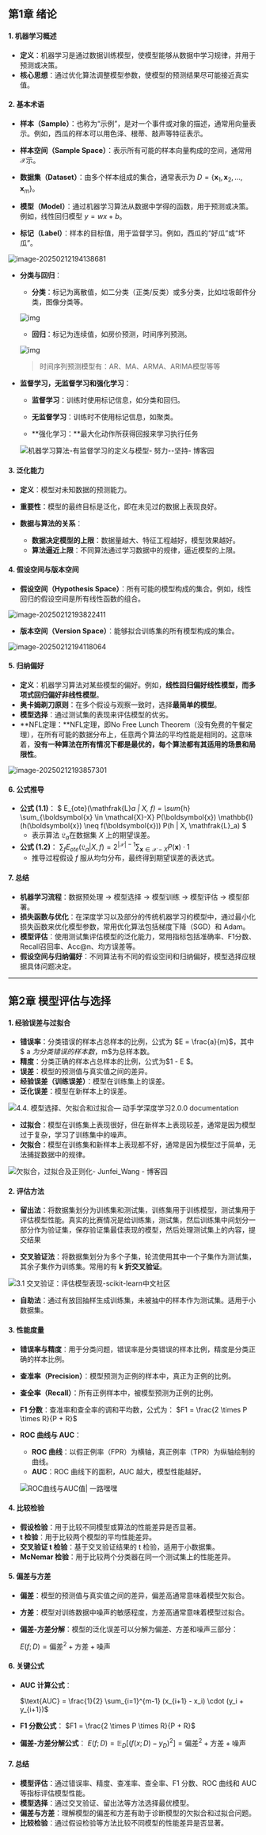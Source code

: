 ## 第1章 绪论

#### 1. **机器学习概述**
- **定义**：机器学习是通过数据训练模型，使模型能够从数据中学习规律，并用于预测或决策。
- **核心思想**：通过优化算法调整模型参数，使模型的预测结果尽可能接近真实值。

#### 2. **基本术语**
- **样本（Sample）**：也称为“示例”，是对一个事件或对象的描述，通常用向量表示。例如，西瓜的样本可以用色泽、根蒂、敲声等特征表示。
- **样本空间（Sample Space）**：表示所有可能的样本向量构成的空间，通常用 $\mathcal{X}$示。

- **数据集（Dataset）**：由多个样本组成的集合，通常表示为 $D = \{\boldsymbol{x}_1, \boldsymbol{x}_2, \dots, \boldsymbol{x}_m\}$。
- **模型（Model）**：通过机器学习算法从数据中学得的函数，用于预测或决策。例如，线性回归模型  $y = wx + b$。
- **标记（Label）**：样本的目标值，用于监督学习。例如，西瓜的“好瓜”或“坏瓜”。

![image-20250212194138681](./assets/image-20250212194138681.png)

- **分类与回归**：

  - **分类**：标记为离散值，如二分类（正类/反类）或多分类，比如垃圾邮件分类，图像分类等。

  ![img](./assets/1WA9aceQugVlBS81r2a7Snw.png)

  - **回归**：标记为连续值，如房价预测，时间序列预测。

  ![img](./assets/l352G.png)

  > 时间序列预测模型有：AR、MA、ARMA、ARIMA模型等等
- **监督学习，无监督学习和强化学习**：

  - **监督学习**：训练时使用标记信息，如分类和回归。

  - **无监督学习**：训练时不使用标记信息，如聚类。
  - **强化学习：**最大化动作所获得回报来学习执行任务

  ![机器学习算法-有监督学习的定义与模型- 努力--坚持- 博客园](./assets/527658-20230124210635723-224662728.png)

#### 3. **泛化能力**
- **定义**：模型对未知数据的预测能力。
- **重要性**：模型的最终目标是泛化，即在未见过的数据上表现良好。

- **数据与算法的关系**：
  - **数据决定模型的上限**：数据量越大、特征工程越好，模型效果越好。
  - **算法逼近上限**：不同算法通过学习数据中的规律，逼近模型的上限。

#### 4. **假设空间与版本空间**
- **假设空间（Hypothesis Space）**：所有可能的模型构成的集合。例如，线性回归的假设空间是所有线性函数的组合。

![image-20250212193822411](./assets/image-20250212193822411.png)

- **版本空间（Version Space）**：能够拟合训练集的所有模型构成的集合。

![image-20250212194118064](./assets/image-20250212194118064.png)

#### 5. **归纳偏好**
- **定义**：机器学习算法对某些模型的偏好。例如，**线性回归偏好线性模型，而多项式回归偏好非线性模型**。
- **奥卡姆剃刀原则**：在多个假设与观察一致时，选择**最简单的模型**。
- **模型选择**：通过测试集的表现来评估模型的优劣。
- **NFL定理：**NFL定理，即No Free Lunch Theorem（没有免费的午餐定理），在所有可能的数据分布上，任意两个算法的平均性能是相同的。这意味着，**没有一种算法在所有情况下都是最优的，每个算法都有其适用的场景和局限性**。

![image-20250212193857301](./assets/image-20250212193857301.png)

#### 6. **公式推导**
- **公式 (1.1)**：
  $
  E_{ote}(\mathfrak{L}_a | X, f) = \sum_{h} \sum_{\boldsymbol{x} \in \mathcal{X}-X} P(\boldsymbol{x}) \mathbb{I}(h(\boldsymbol{x}) \neq f(\boldsymbol{x})) P(h | X, \mathfrak{L}_a)
  $
  - 表示算法 $\mathfrak{L}_a$在数据集 $X$ 上的期望误差。
- **公式 (1.2)**：
  $\sum_{f} E_{ote}(\mathfrak{L}_a | X, f) = 2^{|\mathcal{X}|-1} \sum_{\boldsymbol{x} \in \mathcal{X}-X} P(\boldsymbol{x}) \cdot 1$
  - 推导过程假设 $f$ 服从均匀分布，最终得到期望误差的表达式。

#### 7. **总结**
- **机器学习流程**：数据预处理 → 模型选择 → 模型训练 → 模型评估 → 模型部署。
- **损失函数与优化**：在深度学习以及部分的传统机器学习的模型中，通过最小化损失函数来优化模型参数，常用优化算法包括梯度下降（SGD）和 Adam。
- **模型评估**：使用测试集评估模型的泛化能力，常用指标包括准确率、F1分数、Recall召回率、Acc@n、均方误差等。
- **假设空间与归纳偏好**：不同算法有不同的假设空间和归纳偏好，模型选择应根据具体问题决定。

---

#### 

## 第2章 模型评估与选择

#### 1. **经验误差与过拟合**
- **错误率**：分类错误的样本占总样本的比例，公式为 $E = \frac{a}{m}$，其中$ a $为分类错误的样本数，$m$为总样本数。
- **精度**：分类正确的样本占总样本的比例，公式为$1 - E $。
- **误差**：模型的预测值与真实值之间的差异。
- **经验误差（训练误差）**：模型在训练集上的误差。
- **泛化误差**：模型在新样本上的误差。

![4.4. 模型选择、欠拟合和过拟合— 动手学深度学习2.0.0 documentation](https://zh.d2l.ai/_images/capacity-vs-error.svg)

- **过拟合**：模型在训练集上表现很好，但在新样本上表现较差，通常是因为模型过于复杂，学习了训练集中的噪声。
- **欠拟合**：模型在训练集和新样本上表现都不好，通常是因为模型过于简单，无法捕捉数据中的规律。

![欠拟合，过拟合及正则化- Junfei_Wang - 博客园](./assets/1155267-20170612101011400-1482615894.png)

#### 2. **评估方法**
- **留出法**：将数据集划分为训练集和测试集，训练集用于训练模型，测试集用于评估模型性能。真实的比赛情况是给训练集，测试集，然后训练集中间划分一部分作为验证集，保存验证集最佳表现的模型，然后处理测试集上的内容，提交结果

- **交叉验证法**：将数据集划分为多个子集，轮流使用其中一个子集作为测试集，其余子集作为训练集。常用的有 **k 折交叉验证**。

![3.1 交叉验证：评估模型表现-scikit-learn中文社区](./assets/d867ce333dbd30647e59d7c4771e7d1f.png)

- **自助法**：通过有放回抽样生成训练集，未被抽中的样本作为测试集。适用于小数据集。

#### 3. **性能度量**
- **错误率与精度**：用于分类问题，错误率是分类错误的样本比例，精度是分类正确的样本比例。

- **查准率（Precision）**：模型预测为正例的样本中，真正为正例的比例。

- **查全率（Recall）**：所有正例样本中，被模型预测为正例的比例。

- **F1 分数**：查准率和查全率的调和平均数，公式为：
  $F1 = \frac{2 \times P \times R}{P + R}$
  
- **ROC 曲线与 AUC**：
  - **ROC 曲线**：以假正例率（FPR）为横轴，真正例率（TPR）为纵轴绘制的曲线。
  - **AUC**：ROC 曲线下的面积，AUC 越大，模型性能越好。
  
  ![ROC曲线与AUC值| 一路嘿嘿](./assets/roc.png)

#### 4. **比较检验**
- **假设检验**：用于比较不同模型或算法的性能差异是否显著。
- **t 检验**：用于比较两个模型的平均性能差异。
- **交叉验证 t 检验**：基于交叉验证结果的 t 检验，适用于小数据集。
- **McNemar 检验**：用于比较两个分类器在同一个测试集上的性能差异。

#### 5. **偏差与方差**
- **偏差**：模型的预测值与真实值之间的差异，偏差高通常意味着模型欠拟合。

- **方差**：模型对训练数据中噪声的敏感程度，方差高通常意味着模型过拟合。

- **偏差-方差分解**：模型的泛化误差可以分解为偏差、方差和噪声三部分：
  
  $E(f; D) = \text{偏差}^2 + \text{方差} + \text{噪声}$

#### 6. **关键公式**
- **AUC 计算公式**：
  
  $\text{AUC} = \frac{1}{2} \sum_{i=1}^{m-1} (x_{i+1} - x_i) \cdot (y_i + y_{i+1})$
  
- **F1 分数公式**：
  $F1 = \frac{2 \times P \times R}{P + R}$
  
- **偏差-方差分解公式**：
  $E(f; D) = \mathbb{E}_D \left[ (f(x; D) - y_D)^2 \right] = \text{偏差}^2 + \text{方差} + \text{噪声}$

#### 7. **总结**
- **模型评估**：通过错误率、精度、查准率、查全率、F1 分数、ROC 曲线和 AUC 等指标评估模型性能。
- **模型选择**：通过交叉验证、留出法等方法选择最优模型。
- **偏差与方差**：理解模型的偏差和方差有助于诊断模型的欠拟合和过拟合问题。
- **比较检验**：通过假设检验等方法比较不同模型的性能差异是否显著。
